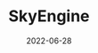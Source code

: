 ---
title: SkyEngine
date: 2022-06-28
authorbox: false
categories:
  - "Blog"
tags:
  - "Real Time Rendering"
menu:
  main:
    name: Blog
    weight: 4
---